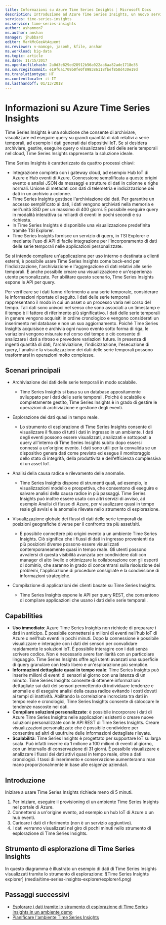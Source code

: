 ```yaml
---
title: Informazioni su Azure Time Series Insights | Microsoft Docs
description: Introduzione ad Azure Time Series Insights, un nuovo servizio per le soluzioni IoT e di analisi dei dati delle serie temporali
services: time-series-insights
ms.service: time-series-insights
author: ashannon7
ms.author: anshan
manager: jhubbard
editor: MarkMcGeeAtAquent
ms.reviewer: v-mamcge, jasonh, kfile, anshan
ms.workload: big-data
ms.topic: article
ms.date: 11/15/2017
ms.openlocfilehash: 2a0d3e829ed28912b56a022aa6aa82ade1718e35
ms.sourcegitcommit: e19f6a1709b0fe0f898386118fbef858d430e19d
ms.translationtype: HT
ms.contentlocale: it-IT
ms.lasthandoff: 01/13/2018
---
```

# <a name="what-is-azure-time-series-insights"></a>Informazioni su Azure Time Series Insights

Time Series Insights è una soluzione che consente di archiviare, visualizzare ed eseguire query su grandi quantità di dati relativi a serie temporali, ad esempio i dati generati dai dispositivi IoT.  Se si desidera archiviare, gestire, eseguire query o visualizzare i dati delle serie temporali nel cloud, Time Series Insights rappresenta la soluzione ideale.  

Time Series Insights è caratterizzato da quattro processi chiavi:

- Integrazione completa con i gateway cloud, ad esempio Hub IoT di Azure e Hub eventi di Azure. Connessione semplificata a queste origini evento e analisi JSON da messaggi e strutture di dati in colonne e righe normali. Unione di metadati con dati di telemetria e indicizzazione dei dati in un archivio a colonne.
- Time Series Insights gestisce l'archiviazione dei dati. Per garantire un accesso semplificato ai dati, i dati vengono archiviati nella memoria e nell'unità SSD per un massimo di 400 giorni. È possibile eseguire query in modalità interattiva su miliardi di eventi in pochi secondi e su richiesta.
- In Time Series Insights è disponibile una visualizzazione predefinita tramite TSI Explorer.  
- Time Series Insights fornisce un servizio di query, in TSI Explorer e mediante l'uso di API di facile integrazione per l'incorporamento di dati delle serie temporali nelle applicazioni personalizzate.  

Se si intende compilare un'applicazione per uso interno o destinata a clienti esterni, è possibile usare Time Series Insights come back-end per l'indicizzazione, l'archiviazione e l'aggregazione di dati relativi alle serie temporali. È anche possibile creare una visualizzazione e un'esperienza utente personalizzate.  Per abilitare questo scenario, Time Series Insights espone le API per query.  

Per verificare se i dati fanno riferimento a una serie temporale, considerare le informazioni riportate di seguito.  I dati delle serie temporali rappresentano il modo in cui un asset o un processo varia nel corso del tempo.  Tali dati sono univoci nel senso che sono associati a un timestamp e il tempo è il fattore di riferimento più significativo.  I dati delle serie temporali in genere vengono acquisiti in ordine cronologico e vengono considerati un inserimento nel database e non un suo aggiornamento.  Poiché Time Series Insights acquisisce e archivia ogni nuovo evento sotto forma di riga, le variazioni vengono misurate nel corso del tempo e ciò consente di analizzare i dati a ritroso e prevedere variazioni future.  In presenza di ingenti quantità di dati, l'archiviazione, l'indicizzazione, l'esecuzione di query, l'analisi e la visualizzazione dei dati delle serie temporali possono trasformarsi in operazioni molto complesse.  

## <a name="primary-scenarios"></a>Scenari principali

- Archiviazione dei dati delle serie temporali in modo scalabile.  
  - Time Series Insights si basa su un database appositamente sviluppato per i dati delle serie temporali.  Poiché è scalabile e completamente gestito, Time Series Insights è in grado di gestire le operazioni di archiviazione e gestione degli eventi.

- Esplorazione dei dati quasi in tempo reale.  
  - Lo strumento di esplorazione di Time Series Insights consente di visualizzare il flusso di tutti i dati in ingresso in un ambiente.  I dati degli eventi possono essere visualizzati, analizzati e sottoposti a query all'interno di Time Series Insights subito dopo essersi connessi a un'origine evento.  I dati sono utili per la convalida se un dispositivo genera dati come previsto ed esegue il monitoraggio dello stato di integrità, della produttività e dell'efficienza complessiva di un asset IoT.  

- Analisi della causa radice e rilevamento delle anomalie.
  - Time Series Insights dispone di strumenti quali, ad esempio, le visualizzazioni modello e prospettiva, che consentono di eseguire e salvare analisi della causa radice in più passaggi.  Time Series Insights può inoltre essere usato con altri servizi di avviso, ad esempio Analisi di flusso di Azure, per visualizzare quasi in tempo reale gli avvisi e le anomalie rilevate nello strumento di esplorazione.  

- Visualizzazione globale dei flussi di dati delle serie temporali da posizioni geografiche diverse per il confronto tra più asset/siti.
  - È possibile connettere più origini evento a un ambiente Time Series Insights.  Ciò significa che i flussi di dati in ingresso provenienti da più posizioni diverse possono essere visualizzati contemporaneamente quasi in tempo reale.  Gli utenti possono avvalersi di questa visibilità avanzata per condividere dati con manager di alto livello e ottimizzare la collaborazione con gli esperti di dominio, che saranno in grado di concentrarsi sulla risoluzione dei problemi, l'applicazione di procedure consigliate e la condivisione di informazioni strategiche.

- Compilazione di applicazioni dei clienti basate su Time Series Insights. 
  - Time Series Insights espone le API per query REST, che consentono di compilare applicazioni che usano i dati delle serie temporali.

## <a name="capabilities"></a>Capabilities

- **Uso immediato**: Azure Time Series Insights non richiede di preparare i dati in anticipo. È possibile connettersi a milioni di eventi nell'hub IoT di Azure o nell'hub eventi in pochi minuti. Dopo la connessione è possibile visualizzare e interagire con i dati dei sensori per convalidare rapidamente le soluzioni IoT. È possibile interagire con i dati senza scrivere codice.
Non è necessario avere familiarità con un particolare linguaggio. Time Series Insights offre agli utenti avanzati una superficie di query granulare con testo libero e un'esplorazione più semplice.
- **Informazioni dettagliate quasi in tempo reale**: Time Series Insights può inserire milioni di eventi di sensori al giorno con una latenza di un minuto. Time Series Insights consente di ottenere informazioni dettagliate sui dati dei sensori permettendo di individuare tendenze e anomalie e di eseguire analisi della causa radice evitando i costi dovuti ai tempi di inattività. Abilitando la correlazione incrociata tra dati in tempo reale e cronologici, Time Series Insights consente di sbloccare le tendenze nascoste nei dati.
- **Compilare soluzioni personalizzate**: è possibile incorporare i dati di Azure Time Series Insights nelle applicazioni esistenti o creare nuove soluzioni personalizzate con le API REST di Time Series Insights. Creare visualizzazioni personalizzate che è possibile condividere per consentire ad altri di usufruire delle informazioni dettagliate rilevate.
- **Scalabilità**: Time Series Insights è progettato per supportare IoT su larga scala. Può infatti inserire da 1 milione a 100 milioni di eventi al giorno, con un intervallo di conservazione di 31 giorni. È possibile visualizzare e analizzare i flussi dei dati attivi quasi in tempo reale, oltre a dati cronologici. I tassi di inserimento e conservazione aumenteranno man mano proporzionalmente in base alle esigenze aziendali.

## <a name="getting-started"></a>Introduzione
Iniziare a usare Time Series Insights richiede meno di 5 minuti. 

1.  Per iniziare, eseguire il provisioning di un ambiente Time Series Insights nel portale di Azure. 
2.  Connettersi a un'origine evento, ad esempio un hub IoT di Azure o un hub eventi.  
3.  Caricare i dati di riferimento (non è un servizio aggiuntivo).
4.  I dati verranno visualizzati nel giro di pochi minuti nello strumento di esplorazione di Time Series Insights.

## <a name="time-series-insights-explorer"></a>Strumento di esplorazione di Time Series Insights
In questo diagramma è illustrato un esempio di dati di Time Series Insights visualizzati tramite lo strumento di esplorazione: ![Time Series Insights explorer] (media/time-series-insights-explorer/explorer4.png)


## <a name="next-steps"></a>Passaggi successivi
 - [Esplorare i dati tramite lo strumento di esplorazione di Time Series Insights in un ambiente demo](./time-series-quickstart.md)
 - [Pianificare l'ambiente Time Series Insights](time-series-insights-environment-planning.md)

